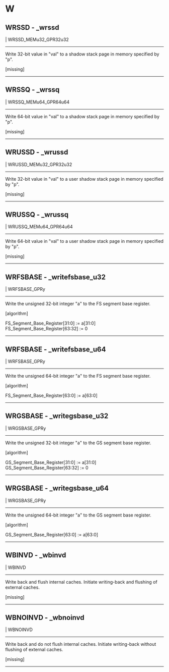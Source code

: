 # W

## WRSSD - _wrssd

| WRSSD_MEMu32_GPR32u32

--------------------------------------------------------------------------------------------------------------
Write 32-bit value in "val" to a shadow stack page in memory specified by "p".

[missing]

--------------------------------------------------------------------------------------------------------------

## WRSSQ - _wrssq

| WRSSQ_MEMu64_GPR64u64

--------------------------------------------------------------------------------------------------------------
Write 64-bit value in "val" to a shadow stack page in memory specified by "p".

[missing]

--------------------------------------------------------------------------------------------------------------

## WRUSSD - _wrussd

| WRUSSD_MEMu32_GPR32u32

--------------------------------------------------------------------------------------------------------------
Write 32-bit value in "val" to a user shadow stack page in memory specified by "p".

[missing]

--------------------------------------------------------------------------------------------------------------

## WRUSSQ - _wrussq

| WRUSSQ_MEMu64_GPR64u64

--------------------------------------------------------------------------------------------------------------
Write 64-bit value in "val" to a user shadow stack page in memory specified by "p".

[missing]

--------------------------------------------------------------------------------------------------------------

## WRFSBASE - _writefsbase_u32

| WRFSBASE_GPRy

--------------------------------------------------------------------------------------------------------------
Write the unsigned 32-bit integer "a" to the FS segment base register.

[algorithm]

FS_Segment_Base_Register[31:0] := a[31:0]
FS_Segment_Base_Register[63:32] := 0

--------------------------------------------------------------------------------------------------------------

## WRFSBASE - _writefsbase_u64

| WRFSBASE_GPRy

--------------------------------------------------------------------------------------------------------------
Write the unsigned 64-bit integer "a" to the FS segment base register.

[algorithm]

FS_Segment_Base_Register[63:0] := a[63:0]

--------------------------------------------------------------------------------------------------------------

## WRGSBASE - _writegsbase_u32

| WRGSBASE_GPRy

--------------------------------------------------------------------------------------------------------------
Write the unsigned 32-bit integer "a" to the GS segment base register.

[algorithm]

GS_Segment_Base_Register[31:0] := a[31:0]
GS_Segment_Base_Register[63:32] := 0

--------------------------------------------------------------------------------------------------------------

## WRGSBASE - _writegsbase_u64

| WRGSBASE_GPRy

--------------------------------------------------------------------------------------------------------------
Write the unsigned 64-bit integer "a" to the GS segment base register.

[algorithm]

GS_Segment_Base_Register[63:0] := a[63:0]

--------------------------------------------------------------------------------------------------------------

## WBINVD - _wbinvd

| WBINVD

--------------------------------------------------------------------------------------------------------------
Write back and flush internal caches.
		Initiate writing-back and flushing of external
		caches.

[missing]

--------------------------------------------------------------------------------------------------------------

## WBNOINVD - _wbnoinvd

| WBNOINVD

--------------------------------------------------------------------------------------------------------------
Write back and do not flush internal caches.
		Initiate writing-back without flushing of external
		caches.

[missing]

--------------------------------------------------------------------------------------------------------------
